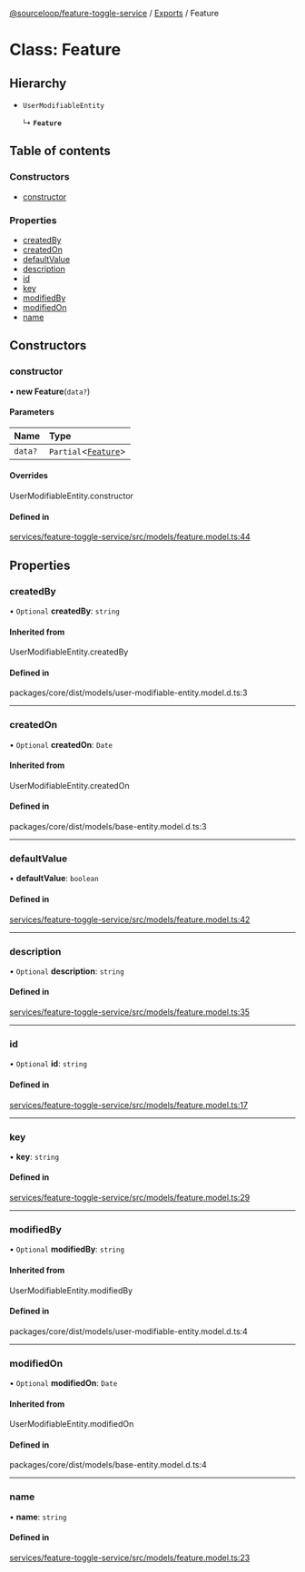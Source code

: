 [@sourceloop/feature-toggle-service](../README.md) / [Exports](../modules.md) / Feature

# Class: Feature

## Hierarchy

- `UserModifiableEntity`

  ↳ **`Feature`**

## Table of contents

### Constructors

- [constructor](Feature.md#constructor)

### Properties

- [createdBy](Feature.md#createdby)
- [createdOn](Feature.md#createdon)
- [defaultValue](Feature.md#defaultvalue)
- [description](Feature.md#description)
- [id](Feature.md#id)
- [key](Feature.md#key)
- [modifiedBy](Feature.md#modifiedby)
- [modifiedOn](Feature.md#modifiedon)
- [name](Feature.md#name)

## Constructors

### constructor

• **new Feature**(`data?`)

#### Parameters

| Name | Type |
| :------ | :------ |
| `data?` | `Partial`<[`Feature`](Feature.md)\> |

#### Overrides

UserModifiableEntity.constructor

#### Defined in

[services/feature-toggle-service/src/models/feature.model.ts:44](https://github.com/sourcefuse/loopback4-microservice-catalog/blob/089fc2dc0/services/feature-toggle-service/src/models/feature.model.ts#L44)

## Properties

### createdBy

• `Optional` **createdBy**: `string`

#### Inherited from

UserModifiableEntity.createdBy

#### Defined in

packages/core/dist/models/user-modifiable-entity.model.d.ts:3

___

### createdOn

• `Optional` **createdOn**: `Date`

#### Inherited from

UserModifiableEntity.createdOn

#### Defined in

packages/core/dist/models/base-entity.model.d.ts:3

___

### defaultValue

• **defaultValue**: `boolean`

#### Defined in

[services/feature-toggle-service/src/models/feature.model.ts:42](https://github.com/sourcefuse/loopback4-microservice-catalog/blob/089fc2dc0/services/feature-toggle-service/src/models/feature.model.ts#L42)

___

### description

• `Optional` **description**: `string`

#### Defined in

[services/feature-toggle-service/src/models/feature.model.ts:35](https://github.com/sourcefuse/loopback4-microservice-catalog/blob/089fc2dc0/services/feature-toggle-service/src/models/feature.model.ts#L35)

___

### id

• `Optional` **id**: `string`

#### Defined in

[services/feature-toggle-service/src/models/feature.model.ts:17](https://github.com/sourcefuse/loopback4-microservice-catalog/blob/089fc2dc0/services/feature-toggle-service/src/models/feature.model.ts#L17)

___

### key

• **key**: `string`

#### Defined in

[services/feature-toggle-service/src/models/feature.model.ts:29](https://github.com/sourcefuse/loopback4-microservice-catalog/blob/089fc2dc0/services/feature-toggle-service/src/models/feature.model.ts#L29)

___

### modifiedBy

• `Optional` **modifiedBy**: `string`

#### Inherited from

UserModifiableEntity.modifiedBy

#### Defined in

packages/core/dist/models/user-modifiable-entity.model.d.ts:4

___

### modifiedOn

• `Optional` **modifiedOn**: `Date`

#### Inherited from

UserModifiableEntity.modifiedOn

#### Defined in

packages/core/dist/models/base-entity.model.d.ts:4

___

### name

• **name**: `string`

#### Defined in

[services/feature-toggle-service/src/models/feature.model.ts:23](https://github.com/sourcefuse/loopback4-microservice-catalog/blob/089fc2dc0/services/feature-toggle-service/src/models/feature.model.ts#L23)
